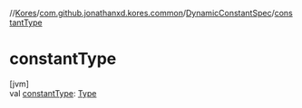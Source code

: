 //[Kores](../../../index.md)/[com.github.jonathanxd.kores.common](../index.md)/[DynamicConstantSpec](index.md)/[constantType](constant-type.md)

# constantType

[jvm]\
val [constantType](constant-type.md): [Type](https://docs.oracle.com/javase/8/docs/api/java/lang/reflect/Type.html)

